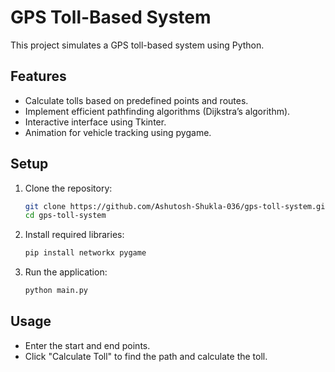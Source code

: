 # GPS Toll-Based System

This project simulates a GPS toll-based system using Python.

## Features

- Calculate tolls based on predefined points and routes.
- Implement efficient pathfinding algorithms (Dijkstra’s algorithm).
- Interactive interface using Tkinter.
- Animation for vehicle tracking using pygame.

## Setup

1. Clone the repository:
    ```sh
    git clone https://github.com/Ashutosh-Shukla-036/gps-toll-system.git
    cd gps-toll-system
    ```

2. Install required libraries:
    ```sh
    pip install networkx pygame
    ```

3. Run the application:
    ```sh
    python main.py
    ```

## Usage

- Enter the start and end points.
- Click "Calculate Toll" to find the path and calculate the toll.

